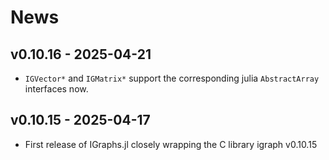 # News

## v0.10.16 - 2025-04-21

- `IGVector*` and `IGMatrix*` support the corresponding julia `AbstractArray` interfaces now.

## v0.10.15 - 2025-04-17

- First release of IGraphs.jl closely wrapping the C library igraph v0.10.15
